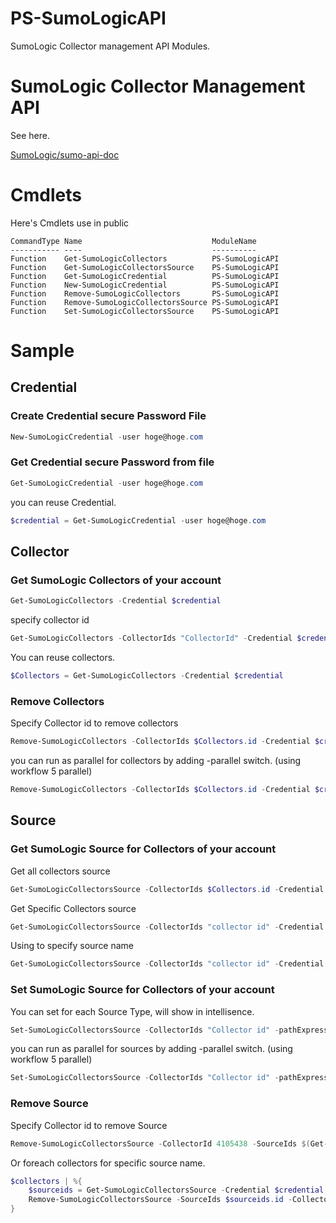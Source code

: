 PS-SumoLogicAPI
==========

SumoLogic Collector management API Modules.

# SumoLogic Collector Management API

See here.

[SumoLogic/sumo-api-doc](https://github.com/SumoLogic/sumo-api-doc/wiki/collector-management-api)

# Cmdlets

Here's Cmdlets use in public

```text
CommandType Name                             ModuleName     
----------- ----                             ----------     
Function    Get-SumoLogicCollectors          PS-SumoLogicAPI
Function    Get-SumoLogicCollectorsSource    PS-SumoLogicAPI
Function    Get-SumoLogicCredential          PS-SumoLogicAPI
Function    New-SumoLogicCredential          PS-SumoLogicAPI
Function    Remove-SumoLogicCollectors       PS-SumoLogicAPI
Function    Remove-SumoLogicCollectorsSource PS-SumoLogicAPI
Function    Set-SumoLogicCollectorsSource    PS-SumoLogicAPI
```

# Sample

## Credential

### Create Credential secure Password File

```PowerShell
New-SumoLogicCredential -user hoge@hoge.com
```

### Get Credential secure Password from file

```PowerShell
Get-SumoLogicCredential -user hoge@hoge.com
```

you can reuse Credential.

```PowerShell
$credential = Get-SumoLogicCredential -user hoge@hoge.com
```


## Collector

### Get SumoLogic Collectors of your account

```PowerShell
Get-SumoLogicCollectors -Credential $credential
```

specify collector id
```PowerShell
Get-SumoLogicCollectors -CollectorIds "CollectorId" -Credential $credential
```

You can reuse collectors.

```PowerShell
$Collectors = Get-SumoLogicCollectors -Credential $credential
```

### Remove Collectors

Specify Collector id to remove collectors
```PowerShell
Remove-SumoLogicCollectors -CollectorIds $Collectors.id -Credential $credential
```
you can run as parallel for collectors by adding -parallel switch. (using workflow 5 parallel)
```PowerShell
Remove-SumoLogicCollectors -CollectorIds $Collectors.id -Credential $credential -parallel
```

## Source

### Get SumoLogic Source for Collectors of your account

Get all collectors source
```PowerShell
Get-SumoLogicCollectorsSource -CollectorIds $Collectors.id -Credential $credential -parallel | ft
```

Get Specific Collectors source
```PowerShell
Get-SumoLogicCollectorsSource -CollectorIds "collector id" -Credential $credential
```

Using <where> to specify source name
```PowerShell
Get-SumoLogicCollectorsSource -CollectorIds "collector id" -Credential $credential | where name -eq "test"
```
### Set SumoLogic Source for Collectors of your account

You can set for each Source Type, will show in intellisence.
```PowerShell
Set-SumoLogicCollectorsSource -CollectorIds "Collector id" -pathExpression "Path to Log" -name "Source name" -sourceType "Select from intellisence" -category "category name" -description "description" -Credential $credential
```

you can run as parallel for sources by adding -parallel switch. (using workflow 5 parallel)
```PowerShell
Set-SumoLogicCollectorsSource -CollectorIds "Collector id" -pathExpression "Path to Log" -name "Source name" -sourceType "Select from intellisence" -category "category name" -description "description" -Credential $credential -parallel
```

### Remove Source

Specify Collector id to remove Source
```PowerShell
Remove-SumoLogicCollectorsSource -CollectorId 4105438 -SourceIds $(Get-SumoLogicCollectorsSource -CollectorIds 4105438 -Credential $credential | where name -eq "test").id -Credential $credential -parallel
```

Or foreach collectors for specific source name.
```PowerShell
$collectors | %{
    $sourceids = Get-SumoLogicCollectorsSource -Credential $credential -CollectorIds $_.id | where name -like "$sourcename*"
    Remove-SumoLogicCollectorsSource -SourceIds $sourceids.id -CollectorId $_.id -Credential $credential -parallel
}
```

